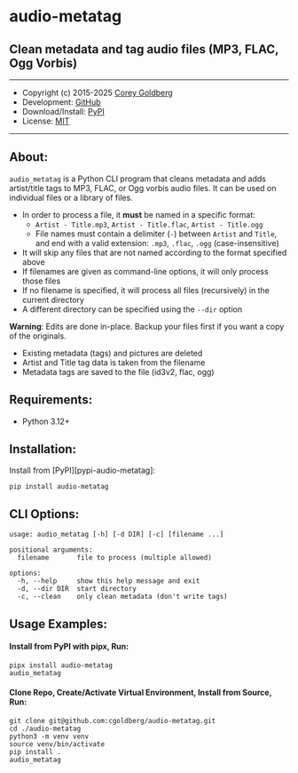 # audio-metatag

## Clean metadata and tag audio files (MP3, FLAC, Ogg Vorbis)

---

- Copyright (c) 2015-2025 [Corey Goldberg][github-home]
- Development: [GitHub][github-repo]
- Download/Install: [PyPI][pypi-audio-tag]
- License: [MIT][mit-license]

----

## About:

`audio_metatag` is a Python CLI program that cleans metadata and adds artist/title
tags to MP3, FLAC, or Ogg vorbis audio files. It can be used on individual
files or a library of files.

- In order to process a file, it **must** be named in a specific format:
  - `Artist - Title.mp3`, `Artist - Title.flac`, `Artist - Title.ogg`
  - File names must contain a delimiter (` - `) between `Artist` and `Title`,
    and end with a valid extension: `.mp3`, `.flac`, `.ogg` (case-insensitive)
- It will skip any files that are not named according to the format specified above
- If filenames are given as command-line options, it will only process those files
- If no filename is specified, it will process all files (recursively) in the current directory
- A different directory can be specified using the `--dir` option

**Warning**: Edits are done in-place. Backup your files first if you want a copy of the originals.

- Existing metadata (tags) and pictures are deleted
- Artist and Title tag data is taken from the filename
- Metadata tags are saved to the file (id3v2, flac, ogg)

## Requirements:

- Python 3.12+

## Installation:

Install from [PyPI][pypi-audio-metatag]:

```
pip install audio-metatag
```

## CLI Options:

```
usage: audio_metatag [-h] [-d DIR] [-c] [filename ...]

positional arguments:
  filename       file to process (multiple allowed)

options:
  -h, --help     show this help message and exit
  -d, --dir DIR  start directory
  -c, --clean    only clean metadata (don't write tags)
```

## Usage Examples:

#### Install from PyPI with pipx, Run:

```
pipx install audio-metatag
audio_metatag
```

#### Clone Repo, Create/Activate Virtual Environment, Install from Source, Run:

```
git clone git@github.com:cgoldberg/audio-metatag.git
cd ./audio-metatag
python3 -m venv venv
source venv/bin/activate
pip install .
audio_metatag
```

[github-home]: https://github.com/cgoldberg
[github-repo]: https://github.com/cgoldberg/audio-metatag
[pypi-audio-tag]: https://pypi.org/project/audio-metatag
[mit-license]: https://raw.githubusercontent.com/cgoldberg/audio-metatag/refs/heads/main/LICENSE
